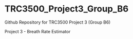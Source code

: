 # TRC3500_Project3_Group_B6
Github Repository for TRC3500 Project 3 (Group B6)

Project 3 - Breath Rate Estimator
